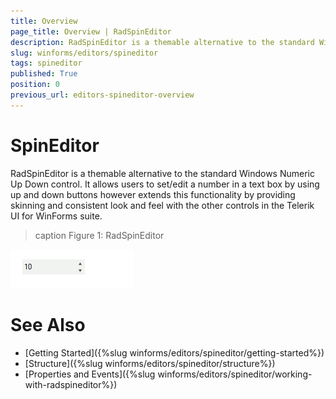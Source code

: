 ```yaml
---
title: Overview
page_title: Overview | RadSpinEditor 
description: RadSpinEditor is a themable alternative to the standard Windows Numeric Up Down control.
slug: winforms/editors/spineditor
tags: spineditor
published: True
position: 0
previous_url: editors-spineditor-overview
---
```


# SpinEditor

RadSpinEditor is a themable alternative to the standard Windows Numeric Up Down control. It allows users to set/edit a number in a text box by using up and down buttons however extends this functionality by providing skinning and consistent look and feel with the other controls in the Telerik UI for WinForms suite.

>caption Figure 1: RadSpinEditor

![editors-spineditor-overview 001](images/editors-spineditor-overview001.png)

# See Also

* [Getting Started]({%slug winforms/editors/spineditor/getting-started%})
* [Structure]({%slug winforms/editors/spineditor/structure%})
* [Properties and Events]({%slug winforms/editors/spineditor/working-with-radspineditor%})

